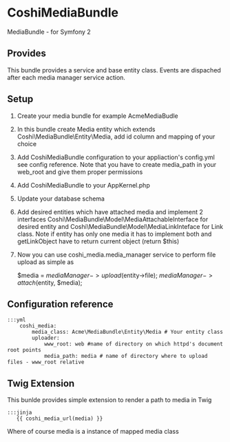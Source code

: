CoshiMediaBundle
=============

MediaBundle - for Symfony 2

Provides
---------

This bundle provides a service and base entity class.
Events are dispached after each media manager service action.


Setup
------

1. Create your media bundle for example AcmeMediaBudle
2. In this bundle create Media entity which extends Coshi\MediaBundle\Entity\Media, add id column and mapping of your choice
3. Add CoshiMediaBundle configuration to your appliaction's config.yml see config reference. Note that you have to create media_path in your web_root and give them proper permissions
4. Add CoshiMediaBundle to your AppKernel.php
5. Update your database schema
6. Add desired entities which have attached media and implement 2 interfaces Coshi\MediaBundle\Model\MediaAttachableInterface for desired entity and Coshi\MediaBundle\Model\MediaLinkInteface for Link class. Note if entity has only one media it has to implement both and getLinkObject have to return current object (return $this)
7. Now you can use coshi_media.media_manager service to perform file upload as simple as 
    
    $media = $mediaManager->upload($entity->file);
    $mediaManager->attach($entity, $media);

Configuration reference
----------------

    :::yml
        coshi_media:
            media_class: Acme\MediaBundle\Entity\Media # Your entity class
            uploader:
                www_root: web #name of directory on which httpd's document root points
                media_path: media # name of directory where to upload files - www_root relative

Twig Extension
--------------

This bunlde provides simple extension to render a path to media in Twig
    
    :::jinja
       {{ coshi_media_url(media) }}

Where of course media is a instance of mapped media class 

